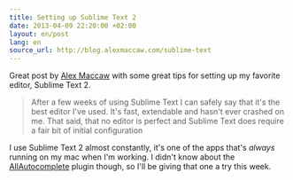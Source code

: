 ```yaml
---
title: Setting up Sublime Text 2
date: 2013-04-09 22:20:00 +02:00
layout: en/post
lang: en
source_url: http://blog.alexmaccaw.com/sublime-text
---
```

Great post by [Alex Maccaw][alex_maccaw] with some great tips for setting up my favorite editor, Sublime Text 2.

> After a few weeks of using Sublime Text I can safely say that it's the best editor I've used. It's fast, extendable and hasn't ever crashed on me. That said, that no editor is perfect and Sublime Text does require a fair bit of initial configuration

I use Sublime Text 2 almost constantly, it's one of the apps that's *always* running on my mac when I'm working. I didn't know about the [AllAutocomplete][allautocomplete] plugin though, so I'll be giving that one a try this week.

[alex_maccaw]: http://twitter.com/maccman
[allautocomplete]: https://github.com/alienhard/SublimeAllAutocomplete